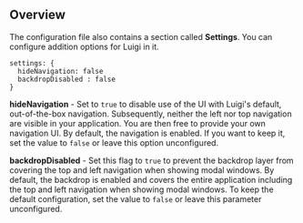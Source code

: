 ## Overview

The configuration file also contains a section called **Settings**. You can configure addition options for Luigi in it.

````
settings: {
  hideNavigation: false
  backdropDisabled : false
}
````
**hideNavigation** - Set to `true` to disable use of the UI with Luigi's default, out-of-the-box navigation. Subsequently, neither the left nor top navigation are visible in your application. You are then free to provide your own navigation UI. By default, the navigation is enabled. If you want to keep it, set the value to `false` or leave this option unconfigured.

**backdropDisabled** - Set this flag to `true` to prevent the backdrop layer from covering the top and left navigation when showing modal windows. By default, the backdrop is enabled and covers the entire application including the top and left navigation when showing modal windows. To keep the default configuration, set the value to `false` or leave this parameter unconfigured.